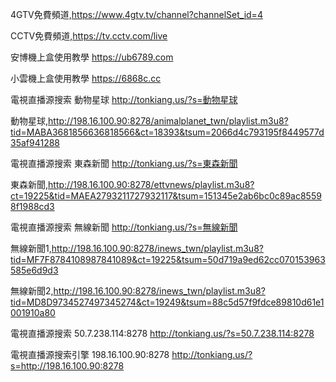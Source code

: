 4GTV免費頻道,https://www.4gtv.tv/channel?channelSet_id=4

CCTV免費頻道,https://tv.cctv.com/live

安博機上盒使用教學 https://ub6789.com

小雲機上盒使用教學 https://6868c.cc

電視直播源搜索
動物星球 http://tonkiang.us/?s=動物星球

動物星球,http://198.16.100.90:8278/animalplanet_twn/playlist.m3u8?tid=MABA3681856636818566&ct=18393&tsum=2066d4c793195f8449577d35af941288

電視直播源搜索 
東森新聞 http://tonkiang.us/?s=東森新聞

東森新聞,http://198.16.100.90:8278/ettvnews/playlist.m3u8?ct=19225&tid=MAEA2793211727932117&tsum=151345e2ab6bc0c89ac85598f1988cd3

電視直播源搜索
無線新聞 http://tonkiang.us/?s=無線新聞

無線新聞1,http://198.16.100.90:8278/inews_twn/playlist.m3u8?tid=MF7F8784108987841089&ct=19225&tsum=50d719a9ed62cc070153963585e6d9d3

無線新聞2,http://198.16.100.90:8278/inews_twn/playlist.m3u8?tid=MD8D9734527497345274&ct=19249&tsum=88c5d57f9fdce89810d61e1001910a80

電視直播源搜索
50.7.238.114:8278
http://tonkiang.us/?s=50.7.238.114:8278

電視直播源搜索引擎
198.16.100.90:8278
http://tonkiang.us/?s=http://198.16.100.90:8278











